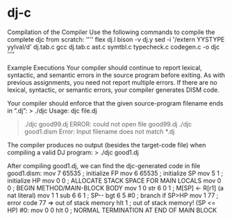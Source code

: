 # dj-c

Compilation of the Compiler 
Use the following commands to compile the complete djc from scratch: 
''''
flex dj.l 
bison -v dj.y 
sed -i '/extern YYSTYPE yylval/d' dj.tab.c 
gcc dj.tab.c ast.c symtbl.c typecheck.c codegen.c -o djc
''''

Example Executions 
Your  compiler  should  continue  to  report  lexical,  syntactic,  and  semantic  errors  in  the 
source  program  before  exiting.    As  with  previous  assignments,  you  need  not  report 
multiple  errors.    If  there  are  no  lexical,  syntactic,  or  semantic  errors,  your  compiler 
generates DISM code. 
 
Your compiler should enforce that the given source-program filename ends in “.dj”: > ./djc 
Usage: djc file.dj 
> ./djc good99.dj 
ERROR: could not open file good99.dj 
> ./djc good1.dism 
Error: Input filename does not match *.dj

The compiler produces no output (besides the target-code file) when compiling a valid DJ 
program: > ./djc good1.dj 
> 
After compiling good1.dj, we can find the djc-generated code in file good1.dism:        mov 7 65535  ; initialize FP 
       mov 6 65535  ; initialize SP 
       mov 5 1  ; initialize HP 
       mov 0 0  ; ALLOCATE STACK SPACE FOR MAIN LOCALS 
       mov 0 0  ; BEGIN METHOD/MAIN-BLOCK BODY 
       mov 1 0 
       str 6 0 1  ; M[SP] <- R[r1] (a nat literal) 
       mov 1 1 
       sub 6 6 1  ; SP-- 
       bgt 6 5 #0  ; branch if SP>HP 
       mov 1 77 ; error code 77 => out of stack memory 
       hlt 1  ; out of stack memory! (SP <= HP) 
#0: mov 0 0 
       hlt 0  ; NORMAL TERMINATION AT END OF MAIN BLOCK
       
       
